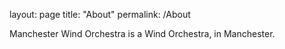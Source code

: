 layout: page
title: "About"
permalink: /About

Manchester Wind Orchestra is a Wind Orchestra, in Manchester.